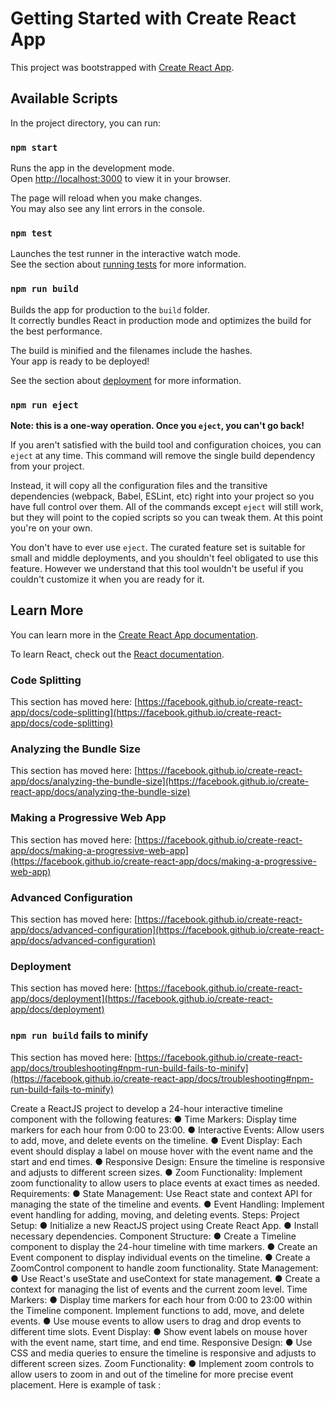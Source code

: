# Getting Started with Create React App

This project was bootstrapped with [Create React App](https://github.com/facebook/create-react-app).

## Available Scripts

In the project directory, you can run:

### `npm start`

Runs the app in the development mode.\
Open [http://localhost:3000](http://localhost:3000) to view it in your browser.

The page will reload when you make changes.\
You may also see any lint errors in the console.

### `npm test`

Launches the test runner in the interactive watch mode.\
See the section about [running tests](https://facebook.github.io/create-react-app/docs/running-tests) for more information.

### `npm run build`

Builds the app for production to the `build` folder.\
It correctly bundles React in production mode and optimizes the build for the best performance.

The build is minified and the filenames include the hashes.\
Your app is ready to be deployed!

See the section about [deployment](https://facebook.github.io/create-react-app/docs/deployment) for more information.

### `npm run eject`

**Note: this is a one-way operation. Once you `eject`, you can't go back!**

If you aren't satisfied with the build tool and configuration choices, you can `eject` at any time. This command will remove the single build dependency from your project.

Instead, it will copy all the configuration files and the transitive dependencies (webpack, Babel, ESLint, etc) right into your project so you have full control over them. All of the commands except `eject` will still work, but they will point to the copied scripts so you can tweak them. At this point you're on your own.

You don't have to ever use `eject`. The curated feature set is suitable for small and middle deployments, and you shouldn't feel obligated to use this feature. However we understand that this tool wouldn't be useful if you couldn't customize it when you are ready for it.

## Learn More

You can learn more in the [Create React App documentation](https://facebook.github.io/create-react-app/docs/getting-started).

To learn React, check out the [React documentation](https://reactjs.org/).

### Code Splitting

This section has moved here: [https://facebook.github.io/create-react-app/docs/code-splitting](https://facebook.github.io/create-react-app/docs/code-splitting)

### Analyzing the Bundle Size

This section has moved here: [https://facebook.github.io/create-react-app/docs/analyzing-the-bundle-size](https://facebook.github.io/create-react-app/docs/analyzing-the-bundle-size)

### Making a Progressive Web App

This section has moved here: [https://facebook.github.io/create-react-app/docs/making-a-progressive-web-app](https://facebook.github.io/create-react-app/docs/making-a-progressive-web-app)

### Advanced Configuration

This section has moved here: [https://facebook.github.io/create-react-app/docs/advanced-configuration](https://facebook.github.io/create-react-app/docs/advanced-configuration)

### Deployment

This section has moved here: [https://facebook.github.io/create-react-app/docs/deployment](https://facebook.github.io/create-react-app/docs/deployment)

### `npm run build` fails to minify

This section has moved here: [https://facebook.github.io/create-react-app/docs/troubleshooting#npm-run-build-fails-to-minify](https://facebook.github.io/create-react-app/docs/troubleshooting#npm-run-build-fails-to-minify)

Create a ReactJS project to develop a 24-hour interactive timeline component with the following
features:
● Time Markers: Display time markers for each hour from 0:00 to 23:00.
● Interactive Events: Allow users to add, move, and delete events on the timeline.
● Event Display: Each event should display a label on mouse hover with the event name
and the start and end times.
● Responsive Design: Ensure the timeline is responsive and adjusts to different screen
sizes.
● Zoom Functionality: Implement zoom functionality to allow users to place events at
exact times as needed.
Requirements:
● State Management: Use React state and context API for managing the state of the
timeline and events.
● Event Handling: Implement event handling for adding, moving, and deleting events.
Steps:
Project Setup:
● Initialize a new ReactJS project using Create React App.
● Install necessary dependencies.
Component Structure:
● Create a Timeline component to display the 24-hour timeline with time markers.
● Create an Event component to display individual events on the timeline.
● Create a ZoomControl component to handle zoom functionality.
State Management:
● Use React's useState and useContext for state management.
● Create a context for managing the list of events and the current zoom level.
Time Markers:
● Display time markers for each hour from 0:00 to 23:00 within the Timeline component.
Implement functions to add, move, and delete events.
● Use mouse events to allow users to drag and drop events to different time slots.
Event Display:
● Show event labels on mouse hover with the event name, start time, and end time.
Responsive Design:
● Use CSS and media queries to ensure the timeline is responsive and adjusts to different
screen sizes.
Zoom Functionality:
● Implement zoom controls to allow users to zoom in and out of the timeline for more
precise event placement.
Here is example of task :
